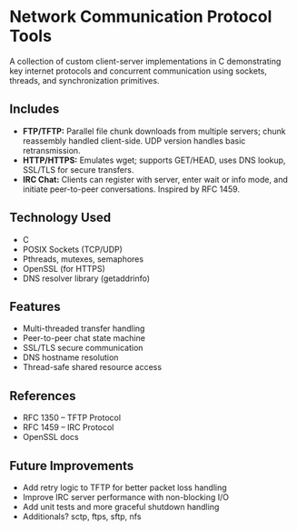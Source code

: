 # Network Communication Protocol Tools

A collection of custom client-server implementations in C demonstrating key internet protocols and concurrent communication using sockets, threads, and synchronization primitives.

## Includes
- **FTP/TFTP:** Parallel file chunk downloads from multiple servers; chunk reassembly handled client-side. UDP version handles basic retransmission.
- **HTTP/HTTPS:** Emulates wget; supports GET/HEAD, uses DNS lookup, SSL/TLS for secure transfers.
- **IRC Chat:** Clients can register with server, enter wait or info mode, and initiate peer-to-peer conversations. Inspired by RFC 1459.

## Technology Used
- C
- POSIX Sockets (TCP/UDP)
- Pthreads, mutexes, semaphores
- OpenSSL (for HTTPS)
- DNS resolver library (getaddrinfo)

## Features
- Multi-threaded transfer handling
- Peer-to-peer chat state machine
- SSL/TLS secure communication
- DNS hostname resolution
- Thread-safe shared resource access

## References
- RFC 1350 – TFTP Protocol
- RFC 1459 – IRC Protocol
- OpenSSL docs

## Future Improvements
- Add retry logic to TFTP for better packet loss handling
- Improve IRC server performance with non-blocking I/O
- Add unit tests and more graceful shutdown handling
- Additionals? sctp, ftps, sftp, nfs